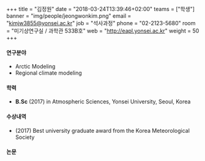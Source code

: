 +++
title = "김정원"
date = "2018-03-24T13:39:46+02:00"
teams = ["학생"]
banner = "img/people/jeongwonkim.png"
email = "kimjw3855@yonsei.ac.kr"
job = "석사과정"
phone = "02-2123-5680"
room = "미기상연구실 / 과학관 533B호"
web = "http://eapl.yonsei.ac.kr"
weight = 50
+++

#### 연구분야
+ Arctic Modeling
+ Regional climate modeling

#### 학력
 + **B.Sc** (2017) in Atmospheric Sciences, Yonsei University, Seoul, Korea

#### 수상내역
 + (2017) Best university graduate award from the Korea Meteorological Society

#### 논문
